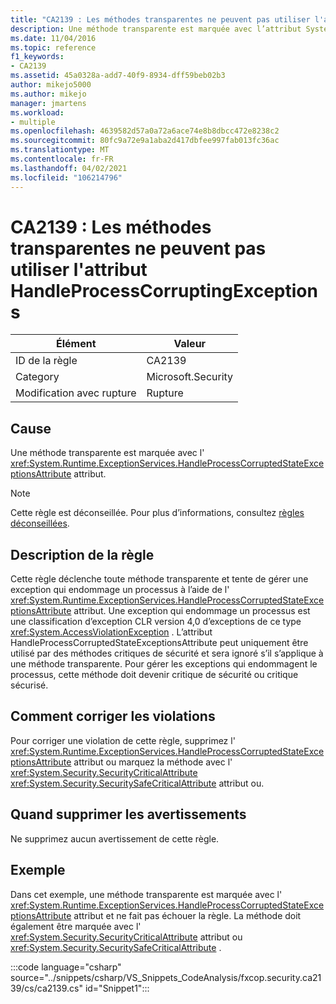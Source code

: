 ```yaml
---
title: "CA2139 : Les méthodes transparentes ne peuvent pas utiliser l'attribut HandleProcessCorruptingExceptions"
description: Une méthode transparente est marquée avec l’attribut System. Runtime. ExceptionServices. HandleProcessCorruptedStateExceptionsAttribute.
ms.date: 11/04/2016
ms.topic: reference
f1_keywords:
- CA2139
ms.assetid: 45a0328a-add7-40f9-8934-dff59beb02b3
author: mikejo5000
ms.author: mikejo
manager: jmartens
ms.workload:
- multiple
ms.openlocfilehash: 4639582d57a0a72a6ace74e8b8dbcc472e8238c2
ms.sourcegitcommit: 80fc9a72e9a1aba2d417dbfee997fab013fc36ac
ms.translationtype: MT
ms.contentlocale: fr-FR
ms.lasthandoff: 04/02/2021
ms.locfileid: "106214796"
---
```

# <a name="ca2139-transparent-methods-may-not-use-the-handleprocesscorruptingexceptions-attribute"></a>CA2139 : Les méthodes transparentes ne peuvent pas utiliser l'attribut HandleProcessCorruptingExceptions

|Élément|Valeur|
|-|-|
|ID de la règle|CA2139|
|Category|Microsoft.Security|
|Modification avec rupture|Rupture|

## <a name="cause"></a>Cause
Une méthode transparente est marquée avec l' <xref:System.Runtime.ExceptionServices.HandleProcessCorruptedStateExceptionsAttribute> attribut.

> [!NOTE]
> Cette règle est déconseillée. Pour plus d’informations, consultez [règles déconseillées](fxcop-unported-deprecated-rules.md).

## <a name="rule-description"></a>Description de la règle
Cette règle déclenche toute méthode transparente et tente de gérer une exception qui endommage un processus à l’aide de l' <xref:System.Runtime.ExceptionServices.HandleProcessCorruptedStateExceptionsAttribute> attribut. Une exception qui endommage un processus est une classification d’exception CLR version 4,0 d’exceptions de ce type <xref:System.AccessViolationException> . L’attribut HandleProcessCorruptedStateExceptionsAttribute peut uniquement être utilisé par des méthodes critiques de sécurité et sera ignoré s’il s’applique à une méthode transparente. Pour gérer les exceptions qui endommagent le processus, cette méthode doit devenir critique de sécurité ou critique sécurisé.

## <a name="how-to-fix-violations"></a>Comment corriger les violations
Pour corriger une violation de cette règle, supprimez l' <xref:System.Runtime.ExceptionServices.HandleProcessCorruptedStateExceptionsAttribute> attribut ou marquez la méthode avec l' <xref:System.Security.SecurityCriticalAttribute> <xref:System.Security.SecuritySafeCriticalAttribute> attribut ou.

## <a name="when-to-suppress-warnings"></a>Quand supprimer les avertissements
Ne supprimez aucun avertissement de cette règle.

## <a name="example"></a>Exemple
Dans cet exemple, une méthode transparente est marquée avec l' <xref:System.Runtime.ExceptionServices.HandleProcessCorruptedStateExceptionsAttribute> attribut et ne fait pas échouer la règle. La méthode doit également être marquée avec l' <xref:System.Security.SecurityCriticalAttribute> attribut ou <xref:System.Security.SecuritySafeCriticalAttribute> .

:::code language="csharp" source="../snippets/csharp/VS_Snippets_CodeAnalysis/fxcop.security.ca2139/cs/ca2139.cs" id="Snippet1":::
